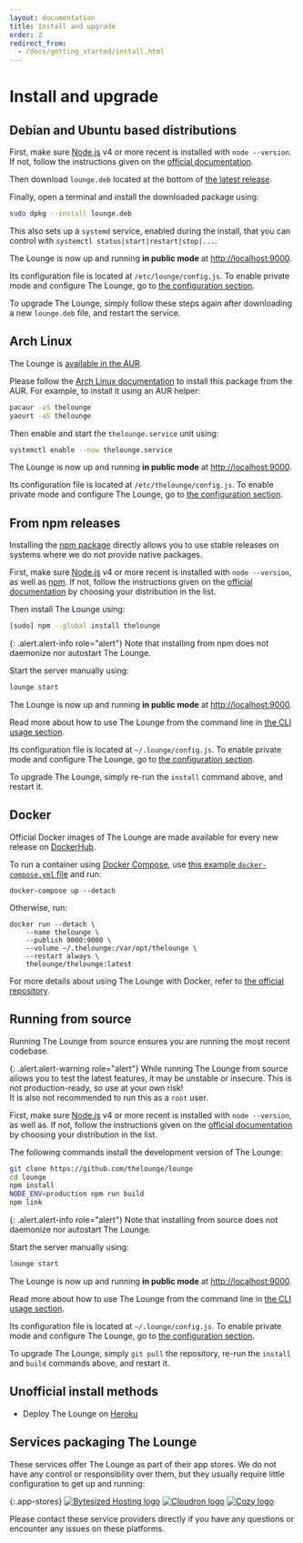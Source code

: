 ```yaml
---
layout: documentation
title: Install and upgrade
order: 2
redirect_from:
  - /docs/getting_started/install.html
---
```


# Install and upgrade

## Debian and Ubuntu based distributions

First, make sure [Node.js](https://nodejs.org/) v4 or more recent is installed
with `node --version`. If not, follow the instructions given on the
[official documentation](https://nodejs.org/en/download/package-manager/#debian-and-ubuntu-based-linux-distributions).

Then download `lounge.deb` located at the bottom of
[the latest release](https://github.com/thelounge/lounge/releases/latest).

Finally, open a terminal and install the downloaded package using:

```sh
sudo dpkg --install lounge.deb
```

This also sets up a `systemd` service, enabled during the install, that you can
control with `systemctl status|start|restart|stop|...`.

The Lounge is now up and running **in public mode** at <http://localhost:9000>.

Its configuration file is located at `/etc/lounge/config.js`. To enable
private mode and configure The Lounge, go to
[the configuration section](/docs/server/configuration.html).

To upgrade The Lounge, simply follow these steps again after downloading a new
`lounge.deb` file, and restart the service.

## Arch Linux

The Lounge is [available in the AUR](https://aur.archlinux.org/packages/thelounge/).

Please follow the
[Arch Linux documentation](https://wiki.archlinux.org/index.php/Arch_User_Repository)
to install this package from the AUR. For example, to install it using an AUR
helper:

```sh
pacaur -aS thelounge
yaourt -aS thelounge
```

Then enable and start the `thelounge.service` unit using:

```sh
systemctl enable --now thelounge.service
```

The Lounge is now up and running **in public mode** at <http://localhost:9000>.

Its configuration file is located at `/etc/thelounge/config.js`. To enable
private mode and configure The Lounge, go to
[the configuration section](/docs/server/configuration.html).

## From npm releases

Installing the [npm package](https://www.npmjs.com/package/thelounge) directly
allows you to use stable releases on systems where we do not provide native
packages.

First, make sure [Node.js](https://nodejs.org/) v4 or more recent is installed
with `node --version`, as well as [npm](https://www.npmjs.org/). If not, follow
the instructions given on the
[official documentation](https://nodejs.org/en/download/package-manager/) by
choosing your distribution in the list.

Then install The Lounge using:

```sh
[sudo] npm --global install thelounge
```

{: .alert.alert-info role="alert"}
Note that installing from npm does not daemonize nor autostart The Lounge.

Start the server manually using:

```sh
lounge start
```

The Lounge is now up and running **in public mode** at <http://localhost:9000>.

Read more about how to use The Lounge from the command line in
[the CLI usage section](/docs/server/usage.html).

Its configuration file is located at `~/.lounge/config.js`. To enable
private mode and configure The Lounge, go to
[the configuration section](/docs/server/configuration.html).

To upgrade The Lounge, simply re-run the `install` command above, and restart it.

## Docker

Official Docker images of The Lounge are made available for every new release on
[DockerHub](https://hub.docker.com/r/thelounge/thelounge/).

To run a container using [Docker Compose](https://docs.docker.com/compose/),
use [this example `docker-compose.yml`
file](https://github.com/thelounge/thelounge-docker/blob/master/docker-compose.yml)
and run:

```
docker-compose up --detach
```

Otherwise, run:

```
docker run --detach \
	--name thelounge \
	--publish 9000:9000 \
	--volume ~/.thelounge:/var/opt/thelounge \
	--restart always \
	thelounge/thelounge:latest
```

For more details about using The Lounge with Docker, refer to
[the official repository](https://github.com/thelounge/thelounge-docker).

## Running from source

Running The Lounge from source ensures you are running the most recent codebase.

{: .alert.alert-warning role="alert"}
While running The Lounge from source allows you to test the latest features, it
may be unstable or insecure. This is not production-ready, so use at your own
risk!<br>
It is also not recommended to run this as a `root` user.

First, make sure [Node.js](https://nodejs.org/) v4 or more recent is installed
with `node --version`, as well as. If not, follow the instructions given on the
[official documentation](https://nodejs.org/en/download/package-manager/) by
choosing your distribution in the list.

The following commands install the development version of The Lounge:

```sh
git clone https://github.com/thelounge/lounge
cd lounge
npm install
NODE_ENV=production npm run build
npm link
```

{: .alert.alert-info role="alert"}
Note that installing from source does not daemonize nor autostart The Lounge.

Start the server manually using:

```sh
lounge start
```

The Lounge is now up and running **in public mode** at <http://localhost:9000>.

Read more about how to use The Lounge from the command line in
[the CLI usage section](/docs/server/usage.html).

Its configuration file is located at `~/.lounge/config.js`. To enable
private mode and configure The Lounge, go to
[the configuration section](/docs/server/configuration.html).

To upgrade The Lounge, simply `git pull` the repository, re-run the `install` and
`build` commands above, and restart it.

## Unofficial install methods

- Deploy The Lounge on [Heroku](/docs/unofficial-install-methods/heroku.html)

## Services packaging The Lounge

These services offer The Lounge as part of their app stores. We do not have any
control or responsibility over them, but they usually require little
configuration to get up and running:

{:.app-stores}
[![Bytesized Hosting logo](/img/bytesized-hosting-logo.png)](https://bytesized-hosting.com/ "Bytesized Hosting")
[![Cloudron logo](/img/cloudron-logo.png)](https://cloudron.io/ "Cloudron")
[![Cozy logo](/img/cozy-logo.png)](https://cozy.io/en/ "Cozy")

Please contact these service providers directly if you have any questions or
encounter any issues on these platforms.
